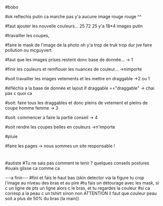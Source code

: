 #bobo

#ok reflechis putin ca marche pas y'a aucune image rouge rouge ^^

#faut ajouter les nouvelle couleurs... 25 72 25 y'a 18*4 images putin






#travailler les coupes,

#faire le mask de l'image de la photo oh y'a trop de truk trop dur jve faire pollution ou mcguyvert 

#faut que les images prises restent donc base de donnée... -> 1

#finir les couleurs et remflouer les nuances de couleur... ->nimporte

#soit travailler les images vetements et les mettre en draggable ->2 ou 1

#éfléchis a la base de donnée et lajout if draggable =="draggable"  -> chai pas c quoi ca   

#soit: faire tous les draggables et donc pleins de vetement et pleins de coupe homme femme -> 3

#soit: commencer a faire la partie conseil -> 4

#soit  rendre les coupes belles en couleurs ->n'importe



#pluie

#faire les pages -> nous sommes un site responsable !
#

#autiste
#Tu ne sais pas comment te tenir ? quelques conseils postures
#ouais glisse ca comme ca




---a finir---
#fini et fais le haut bas (skin detector via la figure tu crop l'image au niveau des bras et au pire
#tu fais un détourage avec les mask, si c un ligne de pts un ligne alors c le bras, et tu regardes la couleur 
#si ca corresp a la peau c un tshirt sinon non ATTENTION il faut que couleur peau soit a plus de 50% du bras (la main))




